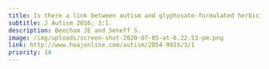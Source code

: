 ```yaml
---
title: Is there a link between autism and glyphosate-formulated herbicides?
subtitle: J Autism 2016; 3:1.
description: Beecham JE and Seneff S.
image: /img/uploads/screen-shot-2020-07-05-at-6.22.53-pm.png
link: http://www.hoajonline.com/autism/2054-992X/3/1
priority: 14
---
```

